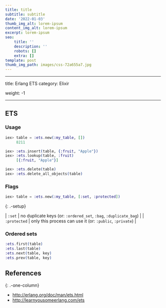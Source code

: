 ```yaml
---
title: title
subtitle: subtitle
date: '2022-01-03'
thumb_img_alt: lorem-ipsum
content_img_alt: lorem-ipsum
excerpt: lorem-ipsum
seo:
    title: ''
    description: ''
    robots: []
    extra: []
template: post
thumb_img_path: images/css-72a655a7.jpg
---
```


---

title: Erlang ETS
category: Elixir

weight: -1

---

## ETS

### Usage

```elixir
iex> table = :ets.new(:my_table, [])
     8211
```

```elixir
iex> :ets.insert(table, {:fruit, "Apple"})
iex> :ets.lookup(table, :fruit)
     [{:fruit, "Apple"}]
```

```elixir
iex> :ets.delete(table)
iex> :ets.delete_all_objects(table)
```

### Flags

```elixir
iex> table = :ets.new(:my_table, [:set, :protected])
```

{: .-setup}

| `:set` | no duplicate keys (or: `:ordered_set`, `:bag`, `:duplicate_bag`) |
| `:protected` | only this process can use it (or: `:public`, `:private`) |

### Ordered sets

```elixir
:ets.first(table)
:ets.last(table)
:ets.next(table, key)
:ets.prev(table, key)
```

## References

{: .-one-column}

-   <http://erlang.org/doc/man/ets.html>
-   <http://learnyousomeerlang.com/ets>
